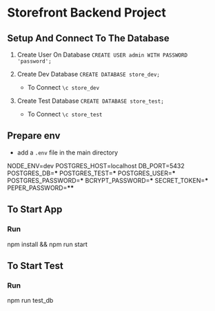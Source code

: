 # Storefront Backend Project

## Setup And Connect To The Database

1. Create User On Database
   `CREATE USER admin WITH PASSWORD 'password';`

2. Create Dev Database
   `CREATE DATABASE store_dev;`

   - To Connect
     `\c store_dev`

3. Create Test Database
   `CREATE DATABASE store_test;`

   - To Connect
     `\c store_test`

## Prepare env

- add a `.env` file in the main directory

NODE_ENV=dev
POSTGRES_HOST=localhost
DB_PORT=5432
POSTGRES_DB=**\***
POSTGRES_TEST=**\***
POSTGRES_USER=**\***
POSTGRES_PASSWORD=**\***
BCRYPT_PASSWORD=**\***
SECRET_TOKEN=**\***
PEPER_PASSWORD=**\*\***

## To Start App

### Run

npm install && npm run start

## To Start Test

### Run

npm run test_db
